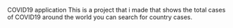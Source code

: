 COVID19 application
This is a project that i made that shows the total cases of COVID19 around the world you can search for country cases.

